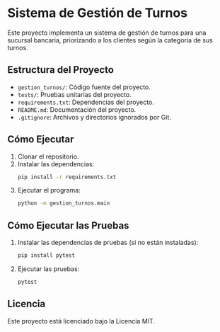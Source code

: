 # Sistema de Gestión de Turnos

Este proyecto implementa un sistema de gestión de turnos para una sucursal bancaria, priorizando a los clientes según la categoría de sus turnos.

## Estructura del Proyecto

- `gestion_turnos/`: Código fuente del proyecto.
- `tests/`: Pruebas unitarias del proyecto.
- `requirements.txt`: Dependencias del proyecto.
- `README.md`: Documentación del proyecto.
- `.gitignore`: Archivos y directorios ignorados por Git.

## Cómo Ejecutar

1. Clonar el repositorio.
2. Instalar las dependencias:
    ```sh
    pip install -r requirements.txt
    ```
3. Ejecutar el programa:
    ```sh
    python -m gestion_turnos.main
    ```

## Cómo Ejecutar las Pruebas

1. Instalar las dependencias de pruebas (si no están instaladas):
    ```sh
    pip install pytest
    ```
2. Ejecutar las pruebas:
    ```sh
    pytest
    ```

## Licencia

Este proyecto está licenciado bajo la Licencia MIT.
